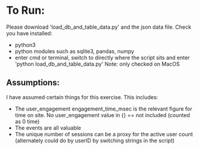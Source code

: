 # To Run:

Please download 'load_db_and_table_data.py' and the json data file.
Check you have installed:
* python3
* python modules such as sqlite3, pandas, numpy
* enter cmd or terminal, switch to directly where the script sits and enter 'python load_db_and_table_data.py'
Note: only checked on MacOS

## Assumptions:
I have assumed certain things for this exercise. This includes:
* The user_engagement engagement_time_msec is the relevant figure for time on site. No user_engagement value in {} == not included (counted as 0 time)
* The events are all valuable
* The unique number of sessions can be a proxy for the active user count (alternately could do by userID by switching strings in the script)

